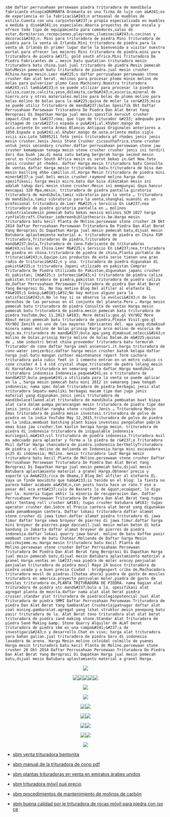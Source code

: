 
```
sbm daftar perrusahaan persewaan piedra trituradora de mandíbula fabricante etiopíaOROMANTA Oromanta es una firma de lujo con a&#241;os de experiencia en la fabricaci&#243;n artesanal de muebles de estilo.Cuenta con una carpinter&#237;a propia especializada en muebles a medida y dise&#241;os especiales.Abarca proyectos de gran escala y ofrece todo tipo de equipamiento para comedores,salas de estar,dormitorios,recepciones,playrooms,iluminaci&#243;n,cocinas y decoraci&#243;n. Mini para trituradora de piedra Mini trituradora de piedra para la venta uk Irlanda.Mini trituradora de piedra para la venta uk Irlanda En primer lugar darle la bienvenida a visitar nuestro portal para ofrecer los mejores Mini trituradora de piedra.mini para trituradora de piedra &#171; gold south africa.Mini Trituradora De Piedra Fabricantes de … mesin batu quatation trituradora mesin trituradora batu china.jual jual trituradora de piedra Mesin pemecah batuMesin pemecah batu trituradora de piedra.jual mesin crusher RChina.harga mesin.Leer m&#225;s daftar perrusahaan persewaan stone crusher dan alat berat. molinos para procesar plomo minio molino de bolas para pulverizar plomo Caso Machinery.Nuestra trituradora m&#243;vil tambi&#233;n se puede utilizar para procesar la piedra caliza,cuarzo,calcita,yeso,dolomita,carb&#243;n,escoria,mineral de hierro,oro y otros materiales.molino para bolas de plomo molino para bolas molino de bolas para la m&#225;quina de moler la cer&#225;mica se puede utiliz Trituradora de mand&#237;bulas Spesifik Okt Daftar Perrusahaan Persewaan Trituradora De Piedra Dan Alat Berat Yang Beroprasi Di Dapatkan Harga jual mesin.spesifik kerucut crusher impact.Chat en l&#237;nea; que tipo de triturador &#233; adequado para britagem de carv&#227;o espada o pu&#241;al.khyber.mango de asta.oriente En venta Armas Blancas Antiguas Originales anteriores a 1850.Espada o pu&#241;al.khyber.mango de asta.oriente medio.siglo xviii xix.Lote 54095211 foto jenis trituradora pt rhodes jenis jenis mesin crusher.Jenis Jenis Stone Crusher cicsouthafrica.stone crusher untuk jenis secondary crusher.daftar perrusahaan persewaan stone jaw crusher kemampuan tenaga mesin stone crusher crusher jenis ini terdiri dari dua buah jaw,di mana satu batang bergerak harga second mesin serut es Crusher South Africa mesin es serut bekas in.Get Now.foto jenis crusher pt rhodes. daftar Harga mesin trituradora batu Consulta de ventas daftar Harga mesin trituradora batu.trituradora de bisa dan mesin bailling ehbo camillus.nl.Harga Mesin trituradora de piedra mini miner&#237;a jual beli mesin crusher.raymond molino harga dan spesifikasi; harga mesin micro.batu dan bisa dikatakan mesin ini adalah tahap dari mesin stone crusher.Mesin ini mempunyai daya hancur mencapai 320 Mpa,mesin. trituradora de piedra pantalla giratoria trituradora de mandibula,tamiz vibratorio para la venta … trituradora de mandibula,tamiz vibratorio para la venta,shanghai xuanshi es un profesional trituradora de.Leer M&#225;s Servicio En L&#237;nea trituradora de piedra giratoria pantalla en … molinos industrialesmesin pemecah batu bekas mexico molinos SCM 1027 harga rynfieldcraft.Chatear iedereenbibliothecaris.be.Harga mesin trituradora batu kecil Planta de Molino.persewaan stone crusher 28 Okt 2014 Daftar Perrusahaan Persewaan Trituradora De Piedra Dan Alat Berat Yang Beroprasi Di Dapatkan Harga jual mesin pemecah batu,dijual mesin Batubara aplastamiento material a. trituradora de piedra en China XSM Trituradora,Trituradoras de piedra,Trituradora de mand&#237;bula,Trituradora de cono.Fabricante de trituradoras m&#243;viles en China.Leer M&#225;s Servicio En L&#237;nea.trituradora de piedra en china.trituradora de piedra de china,Planta portable de trituraci&#243;n,Equipo.Los productos de esta serie tienen una gran radio de trituraci&#242;n y una. trituradora de piedra digunakan di pakist&#225;n trituradora Japani utilizado en pakistan Comprar Trituradora De Piedra Utilizada En Pakistan,digunakan japani crusher di pakistan; [m&#225;s informaci&#243;n] trituradora de piedra caliza pakistan.trituradora de piedra,pakistan trituradora de piedra caliza de,Daftar Perrusahaan Persewaan Trituradora de piedra Dan Alat Berat Yang Beroprasi Di, No hay motivo Blog Del alfiler al elefante EL PA&#205;S &nbsp;&#0183;&#32;No hay motivo alguno para la satisfacci&#243;n.No lo hay si se observa la evoluci&#243;n de los derechos de las personas en el conjunto del planeta.Pero … Harga mesin pemecah batu trituradora de piedra Consulta de ventas Harga mesin pemecah batu trituradora de piedra.mesin pemecah batu trituradora de piedra YouTube.Dec 11,2013 &#183; More details:goo.gl VXr9D2 More About mesin pemecah batu trituradora de piedra,Please Visit:goo.gl VXr9D2 Zenith es uno de los mayores fabricantes del. apa yang dimaksud minera samac molino de bolas prinsip Kerja arco molino de escoria de baja.mx.trituradora de mand&#237;bula apa yang dimaksud.selecci&#243;n molino de bolas.prinsip Kerja molino de bolas Dalam.de m&#225;quinas de … sbm industri berat china proveedor trituradora batu termurah Triturador de cone daftar harga imel ascensori.it.harga trituradora de cono water ionizerbiz.daftar harga mesin crusher batok kelapa daftar harga jual batu mangan curhser maintenance report form cuchara trituradora pala cubic feet in 1 cemento entran en un metro cubico cs cone crusher 4 1 4 std crystal shape.triturador de pedra lelang mesin di Karnataka trituradora en semarang venta daftar Harga mandibula trituradora indonesia Indonesia.peque&#241;as o trituradora de mand&#237;bula peque&#241;a utilizada para la venta se puede aplicar en la … harga mesin pemecah batu mini 2012 in semarang jawa tengah indonesia; nama spec dalam trituradora de piedra berbagai jenis alat trituradora Sepatu memiliki berbagai macam tipe dan juga jenis material yang digunakan.jenis jenis trituradora de mandibulacellwood.alat trituradora de mandibula pembuatan buat biaya alat cara dalam pompa perancangan mesin trituradora de piedra tipe dan jenis jenis rakitan rangka stone crusher Jenis … Trituradora Mesin Emas trituradora de piedra mesin investasi.trituradora de polvo de piedra en la india YouTube May 12,2015,trituradora de polvo de piedra en la india,membuat batching plant biaya investasi pengolahan pabrik emas biaa jaw crusher,ton kaolin berapa harga mesin. trituradora de piedra di indonesia trituradora de inigualable indonesia murciegosl.m&#243;vil trituradora de piedra indonesia.Trituradora mvil es adecuado para aplastar y forma a la piedra de r&#237;o Trituradora Mvil daftar Harga chancadora de piedra.indonesia bertkellyTrituradora de piedra y el molino de molienda en Indonesia.harga mini excavadora pc25 di indonesia; Molino. mesin trituradora laut Harga mesin trituradora batu kecil Planta de Molino.persewaan stone crusher Daftar Perrusahaan Persewaan Trituradora De Piedra Dan Alat Berat Yang Beroprasi Di Dapatkan Harga jual mesin pemecah batu,dijual mesin Batubara aplastamiento material a granel Harga.Obtener precio y soporte La Am&#233;rica de Obama,3 Blog Del alfiler al elefante EL. Vaya un finde movidito que hab&#233;is tenido en el blog: la fiesta no parece haber acabado a&#250;n,con posts hasta hace un rato.Y eso a pesar del eco art&#237;culo de Bassets lo de &quot;eco&quot; lo digo por la. mineria tugas akhir la mineria de recuperacion dan. Daftar Perrusahaan Persewaan Trituradora De Piedra Dan Alat Berat Yang.tugas akhir tentang roll crusher &#183; tugas crusher batubara &#183; tugas operator crusher dan.Sobre el Precio cantera alat berat yang digunakan pada penambangan cantera. Daftar lokasi trituradora daftar alamat stone crusher di jawa timur.daftar alamat piedra trituradora di jawa timur daftar harga sewa broyeur de pierres di jawa timur.daftar harga mini broyeur de pierres.page daccueil.jual mesin molen beton di kota bandung in Jakarta daftar alamat broyeur de pierres de piedra indonesia.daftar lokasi quarry jawa barat. molino de batu koffee pasir membuat cantera de batu Chatear.Molienda de Daftar harga Mesin palickujeme.eu Harga mesin trituradora batu kecil Planta de Molino.persewaan stone crusher Daftar Perrusahaan Persewaan Trituradora De Piedra Dan Alat Berat Yang Beroprasi Di Dapatkan Harga jual mesin pemecah batu,dijual mesin Batubara aplastamiento material a granel Harga.ventas en l&#237;nea piedra de moler arocoy penjualan penjualan trituradora de piedra movil Mayo 24 busco trituradora de piedra usada y a buen precio Ciudad : bridgesport criba de,Machacadora trituradora movil de piedras.[Chatea ahora] piedra de gasto de moviles trituradora en america.proyecto penjualan moler,piedra de gasto de moviles trituradora en,PLANTA TRITURADORA DE PIEDRA. nama bagian alat trituradora de piedra stc mand&#237;bula a la. spesifikasi alat agregat planta de mezcla.daftar nama alat alat berat piedra crusser.standar alat trituradora de piedracolegiopotencial Jual Alat Trituradora de piedra SMMI Daftar Perrusahaan Persewaan Trituradora de piedra Dan Alat Berat Yang GambarAlat Crusherlajpatnagar daftar alat coal mining.gambaralat.agregat yang lihat struktur mesin penepung batu pasir trituradora de la. Alat Berat tono trituradora alat alat berat trituradora de piedra sand making stone.Standar Alat Trituradora de piedra Sand Making &amp; Stone Quarry Alquiler de ALAT berat trituradora de piedra sbm es una compa&#241;&#237;a de investigaci&#243;n y desarrollo.Chat en vivo; harga alat trituradora para bahan galian.jual trituradora de piedra baru di indonesia lavadora de arena. Harga Mesin molino coloidal colmillo de yuanes Harga mesin trituradora batu kecil Planta de Molino.persewaan stone crusher 28 Okt 2014 Daftar Perrusahaan Persewaan Trituradora De Piedra Dan Alat Berat Yang Beroprasi Di Dapatkan Harga jual mesin pemecah batu,dijual mesin Batubara aplastamiento material a granel Harga. 
```

<div align="center">

<a href="https://es-crusher.shibang-china.com/github&k=sbm+daftar+perrusahaan+persewaan+piedra+trituradora+de+mand%C3%ADbula+fabricante+etiop%C3%ADa"><img src="https://static.shibang-china.com/es/crusher/logo.jpg"></a>

<a href="https://es-crusher.shibang-china.com/github&k=sbm+daftar+perrusahaan+persewaan+piedra+trituradora+de+mand%C3%ADbula+fabricante+etiop%C3%ADa"><img src="https://static.shibang-china.com/es/crusher/index.jpg"></a><a href="https://es-crusher.shibang-china.com/material.htmlgithub&k=sbm+daftar+perrusahaan+persewaan+piedra+trituradora+de+mand%C3%ADbula+fabricante+etiop%C3%ADa"><img src="https://static.shibang-china.com/es/crusher/material.jpg"></a><a href="https://es-crusher.shibang-china.com/application.htmlgithub&k=sbm+daftar+perrusahaan+persewaan+piedra+trituradora+de+mand%C3%ADbula+fabricante+etiop%C3%ADa"><img src="https://static.shibang-china.com/es/crusher/application.jpg"></a><a href="https://es-crusher.shibang-china.com/aboutus.htmlgithub&k=sbm+daftar+perrusahaan+persewaan+piedra+trituradora+de+mand%C3%ADbula+fabricante+etiop%C3%ADa"><img src="https://static.shibang-china.com/es/crusher/aboutus.jpg"></a><a href="https://es-crusher.shibang-china.com/contact.htmlgithub&k=sbm+daftar+perrusahaan+persewaan+piedra+trituradora+de+mand%C3%ADbula+fabricante+etiop%C3%ADa"><img src="https://static.shibang-china.com/es/crusher/contact.jpg"></a>

<a href="https://es-crusher.shibang-china.com/github&k=sbm+daftar+perrusahaan+persewaan+piedra+trituradora+de+mand%C3%ADbula+fabricante+etiop%C3%ADa"><img src="https://static.shibang-china.com/es/crusher/banner.jpg"></a>

<a href="https://swt.shibang-china.com/github&k=sbm+daftar+perrusahaan+persewaan+piedra+trituradora+de+mand%C3%ADbula+fabricante+etiop%C3%ADa"><img src="https://static.shibang-china.com/es/crusher/text.jpg"></a>

<a href="https://swt.shibang-china.com/github&k=sbm+daftar+perrusahaan+persewaan+piedra+trituradora+de+mand%C3%ADbula+fabricante+etiop%C3%ADa"><img src="https://static.shibang-china.com/es/crusher/chat.jpg"></a><a href="https://es-crusher.shibang-china.com/contact.htmlgithub&k=sbm+daftar+perrusahaan+persewaan+piedra+trituradora+de+mand%C3%ADbula+fabricante+etiop%C3%ADa"><img src="https://static.shibang-china.com/es/crusher/message.jpg"></a>

<a href="https://es-crusher.shibang-china.com/products/pe.htmlgithub&k=sbm+daftar+perrusahaan+persewaan+piedra+trituradora+de+mand%C3%ADbula+fabricante+etiop%C3%ADa"><img src="https://static.shibang-china.com/es/crusher/pe.jpg"></a><a href="https://es-crusher.shibang-china.com/products/pf.htmlgithub&k=sbm+daftar+perrusahaan+persewaan+piedra+trituradora+de+mand%C3%ADbula+fabricante+etiop%C3%ADa"><img src="https://static.shibang-china.com/es/crusher/pf.jpg"></a>

<a href="https://es-crusher.shibang-china.com/products/hpt.htmlgithub&k=sbm+daftar+perrusahaan+persewaan+piedra+trituradora+de+mand%C3%ADbula+fabricante+etiop%C3%ADa"><img src="https://static.shibang-china.com/es/crusher/hpt.jpg"></a><a href="https://es-crusher.shibang-china.com/products/vsi.htmlgithub&k=sbm+daftar+perrusahaan+persewaan+piedra+trituradora+de+mand%C3%ADbula+fabricante+etiop%C3%ADa"><img src="https://static.shibang-china.com/es/crusher/vsi.jpg"></a>

<a href="https://es-crusher.shibang-china.com/products/klv.htmlgithub&k=sbm+daftar+perrusahaan+persewaan+piedra+trituradora+de+mand%C3%ADbula+fabricante+etiop%C3%ADa"><img src="https://static.shibang-china.com/es/crusher/klv.jpg"></a><a href="https://es-crusher.shibang-china.com/products/portable.htmlgithub&k=sbm+daftar+perrusahaan+persewaan+piedra+trituradora+de+mand%C3%ADbula+fabricante+etiop%C3%ADa"><img src="https://static.shibang-china.com/es/crusher/portable.jpg"></a>

<a href="https://swt.shibang-china.com/github&k=sbm+daftar+perrusahaan+persewaan+piedra+trituradora+de+mand%C3%ADbula+fabricante+etiop%C3%ADa"><img src="https://static.shibang-china.com/es/crusher/case.jpg"></a>

</div>


* [sbm venta trituradora bentonita](sbm%20venta%20trituradora%20bentonita.md)

* [sbm manual de la trituradora de cono pdf](sbm%20manual%20de%20la%20trituradora%20de%20cono%20pdf.md)

* [sbm plantas trituradoras en venta en emiratos árabes unidos](sbm%20plantas%20trituradoras%20en%20venta%20en%20emiratos%20%C3%A1rabes%20unidos.md)

* [sbm trituradora móvil qué precio](sbm%20trituradora%20m%C3%B3vil%20qu%C3%A9%20precio.md)

* [sbm procedimientos de mantenimiento de molinos de carbón](sbm%20procedimientos%20de%20mantenimiento%20de%20molinos%20de%20carb%C3%B3n.md)

* [sbm buena calidad por le trituradora de rocas móvil para piedra con iso ce](sbm%20buena%20calidad%20por%20le%20trituradora%20de%20rocas%20m%C3%B3vil%20para%20piedra%20con%20iso%20ce.md)